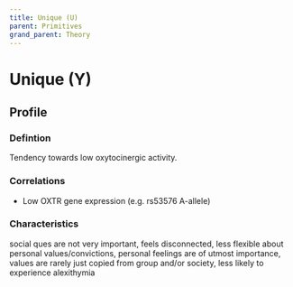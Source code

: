 ```yaml
---
title: Unique (U)
parent: Primitives
grand_parent: Theory
---
```


# Unique (Y)

## Profile

### Defintion

Tendency towards low oxytocinergic activity.

### Correlations

* Low OXTR gene expression (e.g. rs53576 A-allele)

### Characteristics

social ques are not very important, feels disconnected, less flexible about personal values/convictions, personal feelings are of utmost importance, values are rarely just copied from group and/or society, less likely to experience alexithymia